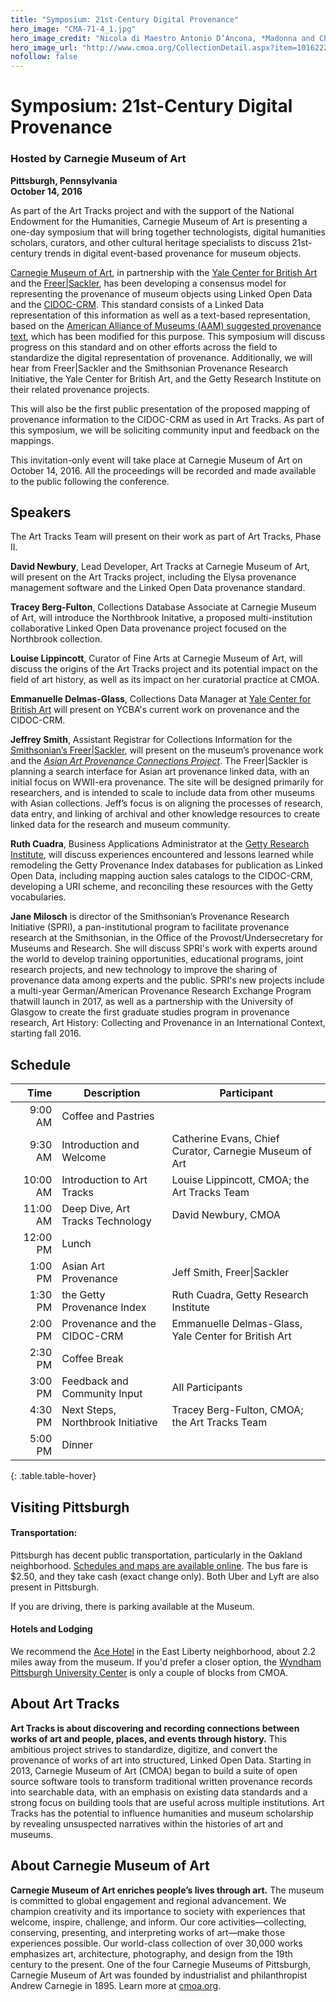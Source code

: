 ```yaml
---
title: "Symposium: 21st-Century Digital Provenance"
hero_image: "CMA-71-4_1.jpg"
hero_image_credit: "Nicola di Maestro Antonio D’Ancona, *Madonna and Child Enthroned with SS. Leonard, Jerome, John the Baptist, and Francis* (detail), 1472. Carnegie Museum of Art, Howard A. Noble Fund, 71.4."
hero_image_url: "http://www.cmoa.org/CollectionDetail.aspx?item=1016222"
nofollow: false
---
```



# Symposium: 21st-Century Digital Provenance

### Hosted by Carnegie Museum of Art

**Pittsburgh, Pennsylvania**  
**October 14, 2016**

As part of the Art Tracks project and with the support of the National Endowment for the Humanities, Carnegie Museum of Art is presenting a one-day symposium that will bring together technologists, digital humanities scholars, curators, and other cultural heritage specialists to discuss 21st-century trends in digital event-based provenance for museum objects. 

[Carnegie Museum of Art](http://www.cmoa.org), in partnership with the [Yale Center for British Art](http://britishart.yale.edu) and the [Freer\|Sackler](https://www.asia.si.edu), has been developing a consensus model for representing the provenance of museum objects using Linked Open Data and the [CIDOC-CRM](http://www.cidoc-crm.org). This standard consists of a Linked Data representation of this information as well as a text-based representation, based on the [American Alliance of Museums (AAM) suggested provenance text](http://www.aam-us.org/docs/default-source/professional-resources/nepip-recommended-procedures), which has been modified for this purpose. This symposium will discuss progress on this standard and on other efforts across the field to standardize the digital representation of provenance.  Additionally, we will hear from Freer\|Sackler and the Smithsonian Provenance Research Initiative, the Yale Center for British Art, and the Getty Research Institute on their related provenance projects.  

This will also be the first public presentation of the proposed mapping of provenance information to the CIDOC-CRM as used in Art Tracks.  As part of this symposium, we will be soliciting community input and feedback on the mappings.

This invitation-only event will take place at Carnegie Museum of Art on October 14, 2016. All the proceedings will be recorded and made available to the public following the conference.

## Speakers

The Art Tracks Team will present on their work as part of Art Tracks, Phase II.

**David Newbury**, Lead Developer, Art Tracks at Carnegie Museum of Art, will present on the Art Tracks project, including the Elysa provenance management software and the Linked Open Data provenance standard.

**Tracey Berg-Fulton**, Collections Database Associate at Carnegie Museum of Art, will introduce the Northbrook Initative, a proposed multi-institution collaborative Linked Open Data provenance project focused on the Northbrook collection.

**Louise Lippincott**, Curator of Fine Arts at Carnegie Museum of Art, will discuss the origins of the Art Tracks project and its potential impact on the field of art history, as well as its impact on her curatorial practice at CMOA.

**Emmanuelle Delmas-Glass**, Collections Data Manager at [Yale Center for British Art](http://britishart.yale.edu) will present on YCBA's current work on provenance and the CIDOC-CRM.

**Jeffrey Smith**, Assistant Registrar for Collections Information for the [Smithsonian’s Freer\|Sackler](https://www.asia.si.edu), will present on the museum’s provenance work and the  [*Asian Art Provenance Connections Project*](http://www.asia.si.edu/collections/provenance.asp). The Freer\|Sackler is planning a search interface for Asian art provenance linked data, with an initial focus on WWII-era provenance. The site will be designed primarily for researchers, and is intended to scale to include data from other museums with Asian collections. Jeff’s focus is on aligning the processes of research, data entry, and linking of archival and other knowledge resources to create linked data for the research and museum community.

**Ruth Cuadra**, Business Applications Administrator at the [Getty Research Institute](http://www.getty.edu/research/), will discuss experiences encountered and lessons learned while remodeling the Getty Provenance Index databases for publication as Linked Open Data, including mapping auction sales catalogs to the CIDOC-CRM, developing a URI scheme, and reconciling these resources with the Getty vocabularies.

**Jane Milosch** is director of the Smithsonian’s Provenance Research Initiative (SPRI), a pan-institutional program to facilitate provenance research at the Smithsonian, in the Office of the Provost/Undersecretary for Museums and Research. She will discuss SPRI's work with experts around the world to develop training opportunities, educational programs, joint research projects, and new technology to improve the sharing of provenance data among experts and the public. SPRI's new projects include a multi-year German/American Provenance Research Exchange Program thatwill launch in 2017, as well as a partnership with the University of Glasgow to create the first graduate studies program in provenance research, Art History: Collecting and Provenance in an International Context, starting fall 2016.

## Schedule


| Time      | Description                      | Participant
|----------:|----------------------------------|-------------------------
| 9:00 AM   | Coffee and Pastries              |
| 9:30 AM   | Introduction and Welcome         | Catherine Evans, Chief Curator, Carnegie Museum of Art 
| 10:00 AM  | Introduction to Art Tracks       | Louise Lippincott, CMOA; the Art Tracks Team
| 11:00 AM  | Deep Dive, Art Tracks Technology | David Newbury, CMOA
| 12:00 PM  | Lunch                            |
| 1:00 PM   | Asian Art Provenance             | Jeff Smith, Freer\|Sackler  
| 1:30 PM   | the Getty Provenance Index       | Ruth Cuadra, Getty Research Institute
| 2:00 PM   | Provenance and the CIDOC-CRM     | Emmanuelle Delmas-Glass, Yale Center for British Art
| 2:30 PM   | Coffee Break                     |
| 3:00 PM   | Feedback and Community Input     | All Participants
| 4:30 PM   | Next Steps, Northbrook Initiative | Tracey Berg-Fulton, CMOA; the Art Tracks Team
| 5:00 PM   | Dinner                           | 
{: .table.table-hover}


## Visiting Pittsburgh

#### Transportation:

Pittsburgh has decent public transportation, particularly in the Oakland neighborhood. [Schedules and maps are available online](http://www.portauthority.org/paac/SchedulesMaps/TripPlanner.aspx).  The bus fare is $2.50, and they take cash (exact change only).  Both Uber and Lyft are also present in Pittsburgh. 

If you are driving, there is parking available at the Museum.  

#### Hotels and Lodging

We recommend the [Ace Hotel](https://www.acehotel.com/pittsburgh) in the East Liberty neighborhood, about 2.2 miles away from the museum.  If you'd prefer a closer option, the [Wyndham Pittsburgh University Center](http://www.wyndhampittsburghuniversitycenter.com) is only a couple of blocks from CMOA.

## About Art Tracks

**Art Tracks is about discovering and recording connections between works of art and people, places, and events through history.** This ambitious project strives to standardize, digitize, and convert the provenance of works of art into structured, Linked Open Data. Starting in 2013, Carnegie Museum of Art (CMOA) began to build a suite of open source software tools to transform traditional written provenance records into searchable data, with an emphasis on existing data standards and a strong focus on building tools that are useful across multiple institutions. Art Tracks has the potential to influence humanities and museum scholarship by revealing unsuspected narratives within the histories of art and museums.

## About Carnegie Museum of Art

**Carnegie Museum of Art enriches people’s lives through art.** The museum is committed to global engagement and regional advancement. We champion creativity and its importance to society with experiences that welcome, inspire, challenge, and inform. Our core activities—collecting, conserving, presenting, and interpreting works of art—make those experiences possible. Our world-class collection of over 30,000 works emphasizes art, architecture, photography, and design from the 19th century to the present. One of the four Carnegie Museums of Pittsburgh, Carnegie Museum of Art was founded by industrialist and philanthropist Andrew Carnegie in 1895. Learn more at [cmoa.org](http://www.cmoa.org).